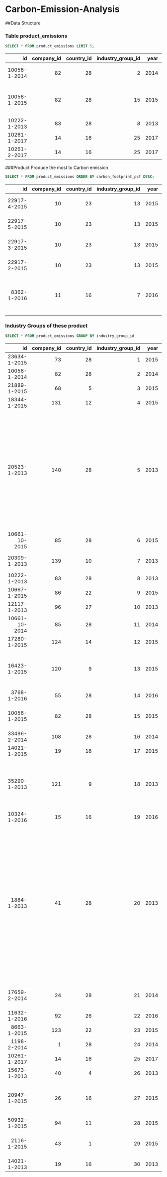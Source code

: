 # Carbon-Emission-Analysis

##Data Structure
### Table product_emissions
```sql
SELECT * FROM product_emissions LIMIT 5;
```
| id           | company_id | country_id | industry_group_id | year | product_name                                                    | weight_kg | carbon_footprint_pcf | upstream_percent_total_pcf | operations_percent_total_pcf | downstream_percent_total_pcf | 
| -----------: | ---------: | ---------: | ----------------: | ---: | --------------------------------------------------------------: | --------: | -------------------: | -------------------------: | ---------------------------: | ---------------------------: | 
| 10056-1-2014 | 82         | 28         | 2                 | 2014 | Frosted Flakes(R) Cereal                                        | 0.7485    | 2                    | 57.50                      | 30.00                        | 12.50                        | 
| 10056-1-2015 | 82         | 28         | 15                | 2015 | "Frosted Flakes, 23 oz, produced in Lancaster, PA (one carton)" | 0.7485    | 2                    | 57.50                      | 30.00                        | 12.50                        | 
| 10222-1-2013 | 83         | 28         | 8                 | 2013 | Office Chair                                                    | 20.68     | 73                   | 80.63                      | 17.36                        | 2.01                         | 
| 10261-1-2017 | 14         | 16         | 25                | 2017 | Multifunction Printers                                          | 110       | 1488                 | 30.65                      | 5.51                         | 63.84                        | 
| 10261-2-2017 | 14         | 16         | 25                | 2017 | Multifunction Printers                                          | 110       | 1818                 | 25.08                      | 4.51                         | 70.41                        | 

###Product Produce the most to Carbon emission
```sql
SELECT * FROM product_emissions ORDER BY carbon_footprint_pcf DESC;
```
| id           | company_id | country_id | industry_group_id | year | product_name                                                       | weight_kg | carbon_footprint_pcf | upstream_percent_total_pcf                       | operations_percent_total_pcf                     | downstream_percent_total_pcf                     | 
| -----------: | ---------: | ---------: | ----------------: | ---: | -----------------------------------------------------------------: | --------: | -------------------: | -----------------------------------------------: | -----------------------------------------------: | -----------------------------------------------: | 
| 22917-4-2015 | 10         | 23         | 13                | 2015 | Wind Turbine G128 5 Megawats                                       | 600000    | 3718044              | N/a (product with insufficient stage-level data) | N/a (product with insufficient stage-level data) | N/a (product with insufficient stage-level data) | 
| 22917-5-2015 | 10         | 23         | 13                | 2015 | Wind Turbine G132 5 Megawats                                       | 600000    | 3276187              | N/a (product with insufficient stage-level data) | N/a (product with insufficient stage-level data) | N/a (product with insufficient stage-level data) | 
| 22917-3-2015 | 10         | 23         | 13                | 2015 | Wind Turbine G114 2 Megawats                                       | 400000    | 1532608              | N/a (product with insufficient stage-level data) | N/a (product with insufficient stage-level data) | N/a (product with insufficient stage-level data) | 
| 22917-2-2015 | 10         | 23         | 13                | 2015 | Wind Turbine G90 2 Megawats                                        | 361000    | 1251625              | N/a (product with insufficient stage-level data) | N/a (product with insufficient stage-level data) | N/a (product with insufficient stage-level data) | 
| 8362-1-2016  | 11         | 16         | 7                 | 2016 | Land Cruiser Prado. FJ Cruiser. Dyna trucks. Toyoace.IMV def unit. | 2272.33   | 191687               | 2.90                                             | 0.25                                             | 96.85                                            | 
### Industry Groups of these product
```sql
SELECT * FROM product_emissions GROUP BY industry_group_id
```
| id            | company_id | country_id | industry_group_id | year | product_name                                                                                                                                                                                                                                                                                                                                                                            | weight_kg    | carbon_footprint_pcf | upstream_percent_total_pcf                       | operations_percent_total_pcf                     | downstream_percent_total_pcf                     | 
| ------------: | ---------: | ---------: | ----------------: | ---: | --------------------------------------------------------------------------------------------------------------------------------------------------------------------------------------------------------------------------------------------------------------------------------------------------------------------------------------------------------------------------------------: | -----------: | -------------------: | -----------------------------------------------: | -----------------------------------------------: | -----------------------------------------------: | 
| 23634-1-2015  | 73         | 28         | 1                 | 2015 | Embody Chair                                                                                                                                                                                                                                                                                                                                                                            | 23.59        | 98                   | N/a (product with insufficient stage-level data) | N/a (product with insufficient stage-level data) | N/a (product with insufficient stage-level data) | 
| 10056-1-2014  | 82         | 28         | 2                 | 2014 | Frosted Flakes(R) Cereal                                                                                                                                                                                                                                                                                                                                                                | 0.7485       | 2                    | 57.50                                            | 30.00                                            | 12.50                                            | 
| 21889-1-2015  | 68         | 5          | 3                 | 2015 | Folding boxboard                                                                                                                                                                                                                                                                                                                                                                        | 1000         | 451                  | 26.42                                            | 73.58                                            | 0.00                                             | 
| 18344-1-2015  | 131        | 12         | 4                 | 2015 | Hot Rolled Steel (HR)                                                                                                                                                                                                                                                                                                                                                                   | 1000         | 2615                 | 23.36                                            | 65.05                                            | 11.59                                            | 
| 20523-1-2013  | 140        | 28         | 5                 | 2013 | Alliance HPLC (High Peformance Liquid Chromatography)  The Alliance is an HPLC that is unique in that it has a single set of electronic boards that control the functions for both the solvent delivery system and the autosampler in the liquid chromatograph.                                                                                                                         | 59           | 15197                | 2.95                                             | 0.64                                             | 96.41                                            | 
| 10661-10-2015 | 85         | 28         | 6                 | 2015 | Regular Straight 505® Jeans – Steel (Water                                                                                                                                                                                                                                                                                                                                              | 0.7665       | 15                   | N/a (product with insufficient stage-level data) | N/a (product with insufficient stage-level data) | N/a (product with insufficient stage-level data) | 
| 20309-1-2013  | 139        | 10         | 7                 | 2013 | VW Polo V 1.6 TDI BlueMotion Technology                                                                                                                                                                                                                                                                                                                                                 | 993          | 21725                | 18.63                                            | 5.75                                             | 75.62                                            | 
| 10222-1-2013  | 83         | 28         | 8                 | 2013 | Office Chair                                                                                                                                                                                                                                                                                                                                                                            | 20.68        | 73                   | 80.63                                            | 17.36                                            | 2.01                                             | 
| 10667-1-2015  | 86         | 22         | 9                 | 2015 | Mobile Batteries                                                                                                                                                                                                                                                                                                                                                                        | 1000         | 10245                | N/a (product with insufficient stage-level data) | N/a (product with insufficient stage-level data) | N/a (product with insufficient stage-level data) | 
| 12117-1-2013  | 96         | 27         | 10                | 2013 | Dell Laptop                                                                                                                                                                                                                                                                                                                                                                             | 2.32         | 320                  | N/a (product with insufficient stage-level data) | N/a (product with insufficient stage-level data) | N/a (product with insufficient stage-level data) | 
| 10661-10-2014 | 85         | 28         | 11                | 2014 | Regular Straight 505® Jeans – Steel (Water                                                                                                                                                                                                                                                                                                                                              | 0.7665       | 15                   | N/a (product with insufficient stage-level data) | N/a (product with insufficient stage-level data) | N/a (product with insufficient stage-level data) | 
| 17280-1-2015  | 124        | 14         | 12                | 2015 | Corrugated box                                                                                                                                                                                                                                                                                                                                                                          | 1000         | 746                  | 87.01                                            | 12.99                                            | 0.00                                             | 
| 16423-1-2015  | 120        | 9          | 13                | 2015 | ACTI9 IID K 2P 40A 30MA AC-TYPE RESIDUAL CURRENT CIRCUIT BREAKER                                                                                                                                                                                                                                                                                                                        | 0.21         | 19                   | 6.68                                             | 1.44                                             | 91.88                                            | 
| 3768-1-2016   | 55         | 28         | 14                | 2016 | Natural Gas                                                                                                                                                                                                                                                                                                                                                                             | 0.0012701804 | 0                    | 5.69                                             | 3.02                                             | 91.29                                            | 
| 10056-1-2015  | 82         | 28         | 15                | 2015 | "Frosted Flakes, 23 oz, produced in Lancaster, PA (one carton)"                                                                                                                                                                                                                                                                                                                         | 0.7485       | 2                    | 57.50                                            | 30.00                                            | 12.50                                            | 
| 33496-2-2014  | 108        | 28         | 16                | 2014 | Walmart Brand Products                                                                                                                                                                                                                                                                                                                                                                  | 454          | 164                  | 52.74                                            | 27.75                                            | 19.51                                            | 
| 14021-1-2015  | 19         | 16         | 17                | 2015 | City gas                                                                                                                                                                                                                                                                                                                                                                                | 1.062        | 61                   | 12.51                                            | 2.69                                             | 84.80                                            | 
| 35290-1-2013  | 121        | 9          | 18                | 2013 | "Verre Infini, perfumery glass made only with domestic glass from segregation. Middle bottle weighing 100g"                                                                                                                                                                                                                                                                             | 0.1          | 0                    | N/a (product with insufficient stage-level data) | N/a (product with insufficient stage-level data) | N/a (product with insufficient stage-level data) | 
| 10324-1-2016  | 15         | 16         | 19                | 2016 | KURALON  fiber                                                                                                                                                                                                                                                                                                                                                                          | 1500         | 10000                | N/a (product with insufficient stage-level data) | N/a (product with insufficient stage-level data) | N/a (product with insufficient stage-level data) | 
| 1884-1-2013   | 41         | 28         | 20                | 2013 | "Bloomberg's standard-issue flat panel configuration (prior to 2010) was two 19\" panels mounted on a metal stand. In early 2010 Bloomberg engaged in the WRI Product Life Cycle Roadtest for this functional unit (cradle-to-grave). The functional unit has a lifespan of 5 years, so the emissions indicated [in this report] are the full emissions associated with that lifespan." | 14.6         | 9438                 | 64.62                                            | 0.57                                             | 34.81                                            | 
| 17659-2-2014  | 24         | 28         | 21                | 2014 | Staples Sustainable Earth 38A toner cartridge                                                                                                                                                                                                                                                                                                                                           | 0.8172       | 8                    | 78.45                                            | 5.26                                             | 16.29                                            | 
| 11632-1-2016  | 92         | 26         | 22                | 2016 | IC chips of Smartphone                                                                                                                                                                                                                                                                                                                                                                  | 0.1          | 2                    | 72.39                                            | 27.61                                            | 0.00                                             | 
| 8663-1-2015   | 123        | 22         | 23                | 2015 | 4Gb LPDDR2 SDRAM                                                                                                                                                                                                                                                                                                                                                                        | 0.0084       | 1                    | N/a (product with insufficient stage-level data) | N/a (product with insufficient stage-level data) | N/a (product with insufficient stage-level data) | 
| 1198-2-2014   | 1          | 28         | 24                | 2014 | USB software                                                                                                                                                                                                                                                                                                                                                                            | 0.0085       | 2                    | 67.61                                            | 2.22                                             | 30.17                                            | 
| 10261-1-2017  | 14         | 16         | 25                | 2017 | Multifunction Printers                                                                                                                                                                                                                                                                                                                                                                  | 110          | 1488                 | 30.65                                            | 5.51                                             | 63.84                                            | 
| 15673-1-2013  | 40         | 4          | 26                | 2013 | BlackBerry Bold 9900                                                                                                                                                                                                                                                                                                                                                                    | 0.13         | 52                   | 44.18                                            | 16.85                                            | 38.96                                            | 
| 20947-1-2015  | 26         | 16         | 27                | 2015 | 1 fuel-efficient tire for passenger cars (乗用車用低燃費タイヤ)                                                                                                                                                                                                                                                                                                                                   | 8.7          | 288                  | 13.77                                            | 4.00                                             | 82.24                                            | 
| 50932-1-2015  | 94         | 11         | 28                | 2015 | Tobacco                                                                                                                                                                                                                                                                                                                                                                                 | 1            | 1                    | 57.14                                            | 42.86                                            | 0.00                                             | 
| 2116-1-2015   | 43         | 1          | 29                | 2015 | CHEP wooden exchange (pooled) pallet in USA 48x40                                                                                                                                                                                                                                                                                                                                       | 31.8         | 41                   | N/a (product with insufficient stage-level data) | N/a (product with insufficient stage-level data) | N/a (product with insufficient stage-level data) | 
| 14021-1-2013  | 19         | 16         | 30                | 2013 | City gas                                                                                                                                                                                                                                                                                                                                                                                | 1.062        | 61                   | 12.51                                            | 2.69                                             | 84.80                                            | 
